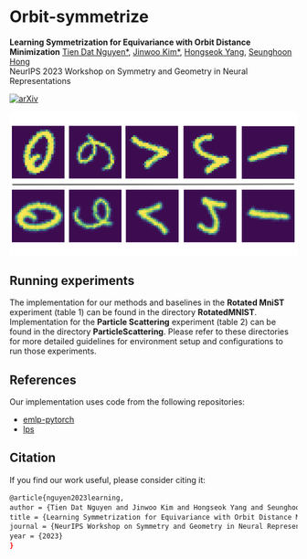 # Orbit-symmetrize
**Learning Symmetrization for Equivariance with Orbit Distance Minimization**
[Tien Dat Nguyen*](https://github.com/tiendatnguyen-vision), [Jinwoo Kim*](https://jw9730.notion.site/Jinwoo-Kim-0560795427964cafa7481dc448baa4aa), [Hongseok Yang](https://sites.google.com/view/hongseokyang/home), [Seunghoon Hong](https://maga33.github.io/) <br>
NeurIPS 2023 Workshop on Symmetry and Geometry in Neural Representations <br>

[![arXiv](https://img.shields.io/badge/arXiv-2311.07143-b31b1b.svg)](https://arxiv.org/abs/2311.07143)

![image-lps](./docs/ps_orbit.png)

## Running experiments
The implementation for our methods and baselines in the **Rotated MniST** experiment (table 1) can be found in the directory **RotatedMNIST**.
Implementation for the **Particle Scattering** experiment (table 2) can be found in the directory **ParticleScattering**. Please refer to these directories for more detailed guidelines for environment setup and configurations to run those experiments. 

## References
Our implementation uses code from the following repositories:
- [emlp-pytorch](https://github.com/jw9730/emlp-pytorch.git)
- [lps](https://github.com/jw9730/lps.git)

## Citation
If you find our work useful, please consider citing it:
```bash
@article{nguyen2023learning,
author = {Tien Dat Nguyen and Jinwoo Kim and Hongseok Yang and Seunghoon Hong},
title = {Learning Symmetrization for Equivariance with Orbit Distance Minimization},
journal = {NeurIPS Workshop on Symmetry and Geometry in Neural Representations},
year = {2023}
}
```
